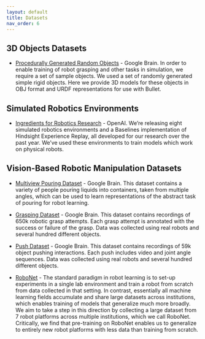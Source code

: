 ```yaml
---
layout: default
title: Datasets
nav_order: 6
---
```


## 3D Objects Datasets

* [Procedurally Generated Random Objects](https://sites.google.com/site/brainrobotdata/home/models) - Google Brain. In order to enable training of robot grasping and other tasks in simulation, we require a set of sample objects.  We used a set of randomly generated simple rigid objects.  Here we provide 3D models for these objects in OBJ format and URDF representations for use with Bullet. 

## Simulated Robotics Environments

* [Ingredients for Robotics Research](https://openai.com/blog/ingredients-for-robotics-research/#requestsforresearchheredition) - OpenAI. We’re releasing eight simulated robotics environments and a Baselines implementation of Hindsight Experience Replay, all developed for our research over the past year. We’ve used these environments to train models which work on physical robots. 

## Vision-Based Robotic Manipulation Datasets

* [Multiview Pouring Dataset](https://sites.google.com/site/brainrobotdata/home/multiview-pouring) - Google Brain. This dataset contains a variety of people pouring liquids into containers, taken from multiple angles, which can be used to learn representations of the abstract task of pouring for robot learning.

* [Grasping Dataset](https://sites.google.com/site/brainrobotdata/home/grasping-dataset) - Google Brain. This dataset contains recordings of 650k robotic grasp attempts. Each grasp attempt is annotated with the success or failure of the grasp. Data was collected using real robots and several hundred different objects.

* [Push Dataset](https://sites.google.com/site/brainrobotdata/home/push-dataset) - Google Brain. This dataset contains recordings of 59k object pushing interactions. Each push includes video and joint angle sequences. Data was collected using real robots and several hundred different objects.

* [RoboNet](https://www.robonet.wiki/) - The standard paradigm in robot learning is to set-up experiments in a single lab environment and train a robot from scratch from data collected in that setting. In contrast, essentially all machine learning fields accumulate and share large datasets across institutions, which enables training of models that generalize much more broadly. We aim to take a step in this direction by collecting a large dataset from 7 robot platforms across multiple institutions, which we call RoboNet. Critically, we find that pre-training on RoboNet enables us to generalize to entirely new robot platforms with less data than training from scratch.
